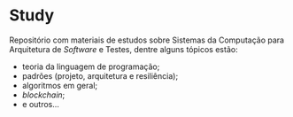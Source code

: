 # Study

Repositório com materiais de estudos sobre Sistemas da Computação para Arquitetura de _Software_ e Testes, dentre alguns tópicos estão:

- teoria da linguagem de programação;
- padrões (projeto, arquitetura e resiliência);
- algoritmos em geral;
- _blockchain_;
- e outros...
